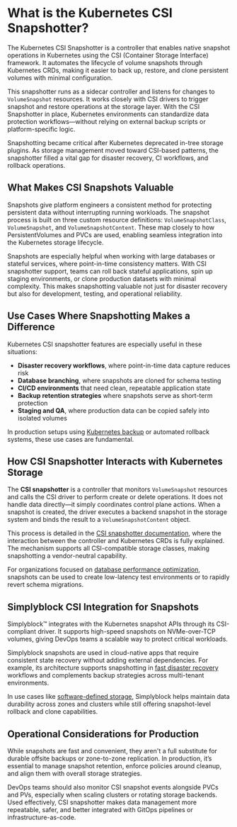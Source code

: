 # What is the Kubernetes CSI Snapshotter?

The Kubernetes CSI Snapshotter is a controller that enables native snapshot operations in Kubernetes using the CSI (Container Storage Interface) framework. It automates the lifecycle of volume snapshots through Kubernetes CRDs, making it easier to back up, restore, and clone persistent volumes with minimal configuration.

This snapshotter runs as a sidecar controller and listens for changes to `VolumeSnapshot` resources. It works closely with CSI drivers to trigger snapshot and restore operations at the storage layer. With the CSI Snapshotter in place, Kubernetes environments can standardize data protection workflows—without relying on external backup scripts or platform-specific logic.

Snapshotting became critical after Kubernetes deprecated in-tree storage plugins. As storage management moved toward CSI-based patterns, the snapshotter filled a vital gap for disaster recovery, CI workflows, and rollback operations.

## What Makes CSI Snapshots Valuable

Snapshots give platform engineers a consistent method for protecting persistent data without interrupting running workloads. The snapshot process is built on three custom resource definitions: `VolumeSnapshotClass`, `VolumeSnapshot`, and `VolumeSnapshotContent`. These map closely to how PersistentVolumes and PVCs are used, enabling seamless integration into the Kubernetes storage lifecycle.

Snapshots are especially helpful when working with large databases or stateful services, where point-in-time consistency matters. With CSI snapshotter support, teams can roll back stateful applications, spin up staging environments, or clone production datasets with minimal complexity. This makes snapshotting valuable not just for disaster recovery but also for development, testing, and operational reliability.

## Use Cases Where Snapshotting Makes a Difference

Kubernetes CSI snapshotter features are especially useful in these situations:

- **Disaster recovery workflows**, where point-in-time data capture reduces risk  
- **Database branching**, where snapshots are cloned for schema testing  
- **CI/CD environments** that need clean, repeatable application state  
- **Backup retention strategies** where snapshots serve as short-term protection  
- **Staging and QA**, where production data can be copied safely into isolated volumes

In production setups using [Kubernetes backup](https://www.simplyblock.io/use-cases/kubernetes-backup/) or automated rollback systems, these use cases are fundamental.

## How CSI Snapshotter Interacts with Kubernetes Storage

The **CSI snapshotter** is a controller that monitors `VolumeSnapshot` resources and calls the CSI driver to perform create or delete operations. It does not handle data directly—it simply coordinates control plane actions. When a snapshot is created, the driver executes a backend snapshot in the storage system and binds the result to a `VolumeSnapshotContent` object.

This process is detailed in the [CSI snapshotter documentation](https://kubernetes-csi.github.io/docs/snapshotter.html), where the interaction between the controller and Kubernetes CRDs is fully explained. The mechanism supports all CSI-compatible storage classes, making snapshotting a vendor-neutral capability.

For organizations focused on [database performance optimization](https://www.simplyblock.io/use-cases/database-performance-optimization/), snapshots can be used to create low-latency test environments or to rapidly revert schema migrations.

## Simplyblock CSI Integration for Snapshots

Simplyblock™ integrates with the Kubernetes snapshot APIs through its CSI-compliant driver. It supports high-speed snapshots on NVMe-over-TCP volumes, giving DevOps teams a scalable way to protect critical workloads.

Simplyblock snapshots are used in cloud-native apps that require consistent state recovery without adding external dependencies. For example, its architecture supports snapshotting in [fast disaster recovery](https://www.simplyblock.io/use-cases/fast-backups-and-disaster-recovery/) workflows and complements backup strategies across multi-tenant environments.

In use cases like [software-defined storage](https://www.simplyblock.io/use-cases/software-defined-storage/), Simplyblock helps maintain data durability across zones and clusters while still offering snapshot-level rollback and clone capabilities.

## Operational Considerations for Production

While snapshots are fast and convenient, they aren't a full substitute for durable offsite backups or zone-to-zone replication. In production, it’s essential to manage snapshot retention, enforce policies around cleanup, and align them with overall storage strategies.

DevOps teams should also monitor CSI snapshot events alongside PVCs and PVs, especially when scaling clusters or rotating storage backends. Used effectively, CSI snapshotter makes data management more repeatable, safer, and better integrated with GitOps pipelines or infrastructure-as-code.
